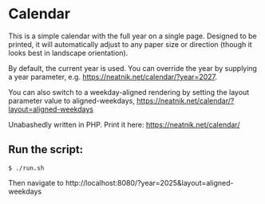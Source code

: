 # Calendar

This is a simple calendar with the full year on a single page. Designed to be printed, it will automatically adjust to any paper size or direction (though it looks best in landscape orientation).

By default, the current year is used. You can override the year by supplying a year parameter, e.g. <https://neatnik.net/calendar/?year=2027>.

You can also switch to a weekday-aligned rendering by setting the layout parameter value to aligned-weekdays, <https://neatnik.net/calendar/?layout=aligned-weekdays>

Unabashedly written in PHP. Print it here: <https://neatnik.net/calendar/>

## Run the script:

```
$ ./run.sh
```

Then navigate to http://localhost:8080/?year=2025&layout=aligned-weekdays